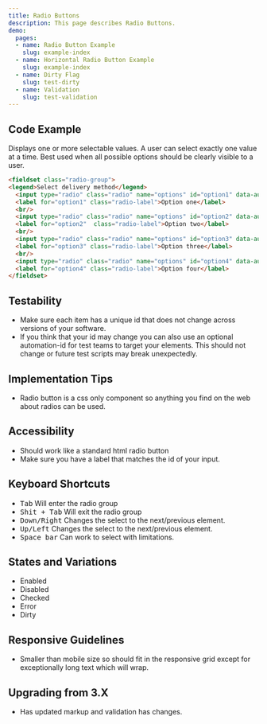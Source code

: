 ```yaml
---
title: Radio Buttons
description: This page describes Radio Buttons.
demo:
  pages:
  - name: Radio Button Example
    slug: example-index
  - name: Horizontal Radio Button Example
    slug: example-index
  - name: Dirty Flag
    slug: test-dirty
  - name: Validation
    slug: test-validation
---
```


## Code Example

Displays one or more selectable values. A user can select exactly one value at a time. Best used when all possible options should be clearly visible to a user.

```html
<fieldset class="radio-group">
<legend>Select delivery method</legend>
  <input type="radio" class="radio" name="options" id="option1" data-automation-id="option1" value="option1" />
  <label for="option1" class="radio-label">Option one</label>
  <br/>
  <input type="radio" class="radio" name="options" id="option2" data-automation-id="option2" value="option1" checked="true" />
  <label for="option2"  class="radio-label">Option two</label>
  <br/>
  <input type="radio" class="radio" name="options" id="option3" data-automation-id="option3" value="option3" />
  <label for="option3" class="radio-label">Option three</label>
  <br/>
  <input type="radio" class="radio" name="options" id="option4" data-automation-id="option4" value="delivery" disabled="true" />
  <label for="option4" class="radio-label">Option four</label>
</fieldset>
```

## Testability

- Make sure each item has a unique id that does not change across versions of your software.
- If you think that your id may change you can also use an optional automation-id for test teams to target your elements. This should not change or future test scripts may break unexpectedly.

## Implementation Tips

- Radio button is a css only component so anything you find on the web about radios can be used.

## Accessibility

- Should work like a standard html radio button
- Make sure you have a label that matches the id of your input.

## Keyboard Shortcuts

- <kbd>Tab</kbd> Will enter the radio group
- <kbd>Shit + Tab</kbd> Will exit the radio group
- <kbd>Down/Right</kbd> Changes the select to the next/previous element.
- <kbd>Up/Left</kbd> Changes the select to the next/previous element.
- <kbd>Space bar</kbd> Can work to select with limitations.

## States and Variations

- Enabled
- Disabled
- Checked
- Error
- Dirty

## Responsive Guidelines

- Smaller than mobile size so should fit in the responsive grid except for exceptionally long text which will wrap.

## Upgrading from 3.X

- Has updated markup and validation has changes.
